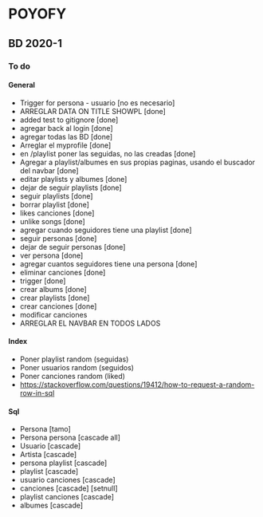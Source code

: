 # POYOFY

## BD 2020-1

### To do

#### General

+ Trigger for persona - usuario [no es necesario]
+ ARREGLAR DATA ON TITLE SHOWPL [done]
+ added test to gitignore [done]
+ agregar back al login [done]
+ agregar todas las BD [done]
+ Arreglar el myprofile [done]
+ en /playlist poner las seguidas, no las creadas [done]
+ Agregar a playlist/albumes en sus propias paginas, usando el buscador del navbar [done]
+ editar playlists y albumes [done]
+ dejar de seguir playlists [done]
+ seguir playlists [done]
+ borrar playlist [done]
+ likes canciones [done]
+ unlike songs [done]
+ agregar cuando seguidores tiene una playlist [done]
+ seguir personas [done]
+ dejar de seguir personas [done]
+ ver persona [done]
+ agregar cuantos seguidores tiene una persona [done]
+ eliminar canciones [done]
+ trigger [done]
+ crear albums [done]
+ crear playlists [done]
+ crear canciones [done]
+ modificar canciones
+ ARREGLAR EL NAVBAR EN TODOS LADOS


#### Index

+ Poner playlist random (seguidas)
+ Poner usuarios random (seguidos)
+ Poner canciones random (liked)
+ <https://stackoverflow.com/questions/19412/how-to-request-a-random-row-in-sql>

#### Sql

+ Persona [tamo]
+ Persona persona [cascade all]
+ Usuario [cascade]
+ Artista [cascade]
+ persona playlist [cascade]
+ playlist [cascade]
+ usuario canciones [cascade]
+ canciones [cascade] [setnull]
+ playlist canciones [cascade]
+ albumes [cascade]
